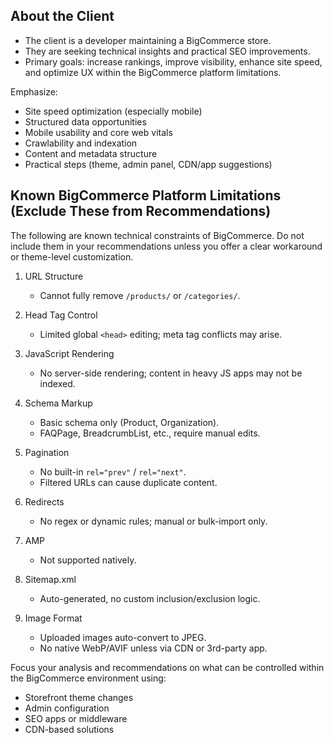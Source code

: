 ## About the Client

- The client is a developer maintaining a BigCommerce store.  
- They are seeking technical insights and practical SEO improvements.  
- Primary goals: increase rankings, improve visibility, enhance site speed, and optimize UX within the BigCommerce platform limitations.

Emphasize:

- Site speed optimization (especially mobile)  
- Structured data opportunities  
- Mobile usability and core web vitals  
- Crawlability and indexation  
- Content and metadata structure  
- Practical steps (theme, admin panel, CDN/app suggestions)

## Known BigCommerce Platform Limitations (Exclude These from Recommendations)

The following are known technical constraints of BigCommerce. Do not include them in your recommendations unless you offer a clear workaround or theme-level customization.

1. URL Structure  
   - Cannot fully remove `/products/` or `/categories/`.

2. Head Tag Control  
   - Limited global `<head>` editing; meta tag conflicts may arise.

3. JavaScript Rendering  
   - No server-side rendering; content in heavy JS apps may not be indexed.

4. Schema Markup  
   - Basic schema only (Product, Organization).  
   - FAQPage, BreadcrumbList, etc., require manual edits.

5. Pagination  
   - No built-in `rel="prev"` / `rel="next"`.  
   - Filtered URLs can cause duplicate content.

6. Redirects  
   - No regex or dynamic rules; manual or bulk-import only.

7. AMP  
   - Not supported natively.

8. Sitemap.xml  
   - Auto-generated, no custom inclusion/exclusion logic.

9. Image Format  
   - Uploaded images auto-convert to JPEG.  
   - No native WebP/AVIF unless via CDN or 3rd-party app.

Focus your analysis and recommendations on what can be controlled within the BigCommerce environment using:

- Storefront theme changes  
- Admin configuration  
- SEO apps or middleware  
- CDN-based solutions